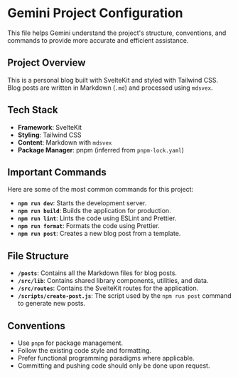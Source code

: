 # Gemini Project Configuration

This file helps Gemini understand the project's structure, conventions, and commands to provide more accurate and efficient assistance.

## Project Overview

This is a personal blog built with SvelteKit and styled with Tailwind CSS. Blog posts are written in Markdown (`.md`) and processed using `mdsvex`.

## Tech Stack

- **Framework**: SvelteKit
- **Styling**: Tailwind CSS
- **Content**: Markdown with `mdsvex`
- **Package Manager**: pnpm (inferred from `pnpm-lock.yaml`)

## Important Commands

Here are some of the most common commands for this project:

- **`npm run dev`**: Starts the development server.
- **`npm run build`**: Builds the application for production.
- **`npm run lint`**: Lints the code using ESLint and Prettier.
- **`npm run format`**: Formats the code using Prettier.
- **`npm run post`**: Creates a new blog post from a template.

## File Structure

- **`/posts`**: Contains all the Markdown files for blog posts.
- **`/src/lib`**: Contains shared library components, utilities, and data.
- **`/src/routes`**: Contains the SvelteKit routes for the application.
- **`/scripts/create-post.js`**: The script used by the `npm run post` command to generate new posts.

## Conventions

- Use `pnpm` for package management.
- Follow the existing code style and formatting.
- Prefer functional programming paradigms where applicable.
- Committing and pushing code should only be done upon request.
